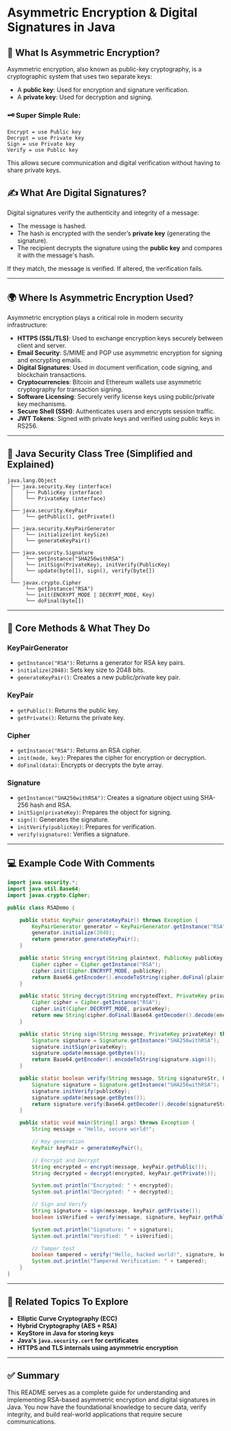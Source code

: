 # Asymmetric Encryption & Digital Signatures in Java

## 📖 What Is Asymmetric Encryption?

Asymmetric encryption, also known as public-key cryptography, is a cryptographic system that uses two separate keys:

* A **public key**: Used for encryption and signature verification.
* A **private key**: Used for decryption and signing.

### 🗝️ Super Simple Rule:

    Encrypt = use Public key
    Decrypt = use Private key
    Sign = use Private key
    Verify = use Public key

This allows secure communication and digital verification without having to share private keys.

## ✍️ What Are Digital Signatures?

Digital signatures verify the authenticity and integrity of a message:

* The message is hashed.
* The hash is encrypted with the sender’s **private key** (generating the signature).
* The recipient decrypts the signature using the **public key** and compares it with the message's hash.

If they match, the message is verified. If altered, the verification fails.

---

## 🌍 Where Is Asymmetric Encryption Used?

Asymmetric encryption plays a critical role in modern security infrastructure:

* **HTTPS (SSL/TLS)**: Used to exchange encryption keys securely between client and server.
* **Email Security**: S/MIME and PGP use asymmetric encryption for signing and encrypting emails.
* **Digital Signatures**: Used in document verification, code signing, and blockchain transactions.
* **Cryptocurrencies**: Bitcoin and Ethereum wallets use asymmetric cryptography for transaction signing.
* **Software Licensing**: Securely verify license keys using public/private key mechanisms.
* **Secure Shell (SSH)**: Authenticates users and encrypts session traffic.
* **JWT Tokens**: Signed with private keys and verified using public keys in RS256.

---

## 🌳 Java Security Class Tree (Simplified and Explained)

```
java.lang.Object
 ├── java.security.Key (interface)
 │    ├── PublicKey (interface)
 │    └── PrivateKey (interface)
 │
 ├── java.security.KeyPair
 │    └── getPublic(), getPrivate()
 │
 ├── java.security.KeyPairGenerator
 │    └── initialize(int keySize)
 │    └── generateKeyPair()
 │
 ├── java.security.Signature
 │    └── getInstance("SHA256withRSA")
 │    └── initSign(PrivateKey), initVerify(PublicKey)
 │    └── update(byte[]), sign(), verify(byte[])
 │
 └── javax.crypto.Cipher
      └── getInstance("RSA")
      └── init(ENCRYPT_MODE | DECRYPT_MODE, Key)
      └── doFinal(byte[])
```

---

## 🔧 Core Methods & What They Do

### KeyPairGenerator

* `getInstance("RSA")`: Returns a generator for RSA key pairs.
* `initialize(2048)`: Sets key size to 2048 bits.
* `generateKeyPair()`: Creates a new public/private key pair.

### KeyPair

* `getPublic()`: Returns the public key.
* `getPrivate()`: Returns the private key.

### Cipher

* `getInstance("RSA")`: Returns an RSA cipher.
* `init(mode, key)`: Prepares the cipher for encryption or decryption.
* `doFinal(data)`: Encrypts or decrypts the byte array.

### Signature

* `getInstance("SHA256withRSA")`: Creates a signature object using SHA-256 hash and RSA.
* `initSign(privateKey)`: Prepares the object for signing.
* `sign()`: Generates the signature.
* `initVerify(publicKey)`: Prepares for verification.
* `verify(signature)`: Verifies a signature.

---

## 💻 Example Code With Comments

```java
import java.security.*;
import java.util.Base64;
import javax.crypto.Cipher;

public class RSADemo {

    public static KeyPair generateKeyPair() throws Exception {
        KeyPairGenerator generator = KeyPairGenerator.getInstance("RSA");
        generator.initialize(2048);
        return generator.generateKeyPair();
    }

    public static String encrypt(String plaintext, PublicKey publicKey) throws Exception {
        Cipher cipher = Cipher.getInstance("RSA");
        cipher.init(Cipher.ENCRYPT_MODE, publicKey);
        return Base64.getEncoder().encodeToString(cipher.doFinal(plaintext.getBytes()));
    }

    public static String decrypt(String encryptedText, PrivateKey privateKey) throws Exception {
        Cipher cipher = Cipher.getInstance("RSA");
        cipher.init(Cipher.DECRYPT_MODE, privateKey);
        return new String(cipher.doFinal(Base64.getDecoder().decode(encryptedText)));
    }

    public static String sign(String message, PrivateKey privateKey) throws Exception {
        Signature signature = Signature.getInstance("SHA256withRSA");
        signature.initSign(privateKey);
        signature.update(message.getBytes());
        return Base64.getEncoder().encodeToString(signature.sign());
    }

    public static boolean verify(String message, String signatureStr, PublicKey publicKey) throws Exception {
        Signature signature = Signature.getInstance("SHA256withRSA");
        signature.initVerify(publicKey);
        signature.update(message.getBytes());
        return signature.verify(Base64.getDecoder().decode(signatureStr));
    }

    public static void main(String[] args) throws Exception {
        String message = "Hello, secure world!";

        // Key generation
        KeyPair keyPair = generateKeyPair();

        // Encrypt and Decrypt
        String encrypted = encrypt(message, keyPair.getPublic());
        String decrypted = decrypt(encrypted, keyPair.getPrivate());

        System.out.println("Encrypted: " + encrypted);
        System.out.println("Decrypted: " + decrypted);

        // Sign and Verify
        String signature = sign(message, keyPair.getPrivate());
        boolean isVerified = verify(message, signature, keyPair.getPublic());

        System.out.println("Signature: " + signature);
        System.out.println("Verified: " + isVerified);

        // Tamper test
        boolean tampered = verify("Hello, hacked world!", signature, keyPair.getPublic());
        System.out.println("Tampered Verification: " + tampered);
    }
}
```

---

## 🧠 Related Topics To Explore

* **Elliptic Curve Cryptography (ECC)**
* **Hybrid Cryptography (AES + RSA)**
* **KeyStore in Java for storing keys**
* **Java's `java.security.cert` for certificates**
* **HTTPS and TLS internals using asymmetric encryption**

---

## ✅ Summary

This README serves as a complete guide for understanding and implementing RSA-based asymmetric encryption and digital signatures in Java. You now have the foundational knowledge to secure data, verify integrity, and build real-world applications that require secure communications.
